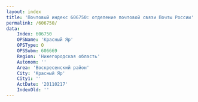 ```yaml
---
layout: index
title: 'Почтовый индекс 606750: отделение почтовой связи Почты России'
permalink: /606750/
data:
    Index: 606750
    OPSName: 'Красный Яр'
    OPSType: О
    OPSSubm: 606669
    Region: 'Нижегородская область'
    Autonom: ''
    Area: 'Воскресенский район'
    City: 'Красный Яр'
    City1: ''
    ActDate: '20110217'
    IndexOld: ''
---
```

